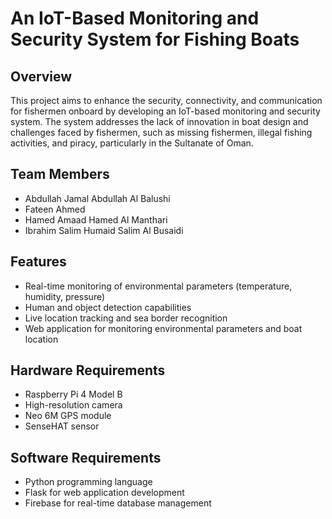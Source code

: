 # An IoT-Based Monitoring and Security System for Fishing Boats

## Overview
This project aims to enhance the security, connectivity, and communication for fishermen onboard by developing an IoT-based monitoring and security system. The system addresses the lack of innovation in boat design and challenges faced by fishermen, such as missing fishermen, illegal fishing activities, and piracy, particularly in the Sultanate of Oman.

## Team Members
- Abdullah Jamal Abdullah Al Balushi
- Fateen Ahmed
- Hamed Amaad Hamed Al Manthari
- Ibrahim Salim Humaid Salim Al Busaidi

## Features
- Real-time monitoring of environmental parameters (temperature, humidity, pressure)
- Human and object detection capabilities
- Live location tracking and sea border recognition
- Web application for monitoring environmental parameters and boat location

## Hardware Requirements
- Raspberry Pi 4 Model B
- High-resolution camera
- Neo 6M GPS module
- SenseHAT sensor

## Software Requirements
- Python programming language
- Flask for web application development
- Firebase for real-time database management
